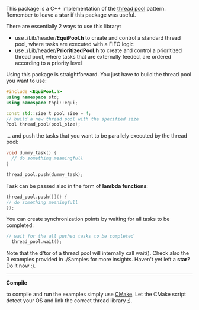 This package is a C++ implementation of the [thread pool](https://en.wikipedia.org/wiki/Thread_pool) pattern.
Remember to leave a **star** if this package was useful.

There are essentially 2 ways to use this library:

 * use ./Lib/header/**EquiPool.h** to create and control a standard thread pool, where tasks are executed with a FIFO logic
 * use ./Lib/header/**PrioritizedPool.h** to create and control a prioritized thread pool, where tasks that are externally feeded, are ordered according to a priority level

Using this package is straightforward. You just have to build the thread pool you want to use:
```cpp
#include <EquiPool.h>
using namespace std;
using namespace thpl::equi;

const std::size_t pool_size = 4;
// build a new thread pool with the specified size
Pool thread_pool(pool_size);
```

... and push the tasks that you want to be parallely executed by the thread pool:
```cpp
void dummy_task() {
  // do something meaningfull
}

thread_pool.push(dummy_task);
```
Task can be passed also in the form of **lambda functions**:
```cpp
thread_pool.push([]() {
// do something meaningfull
});
```

You can create synchronization points by waiting for all tasks to be completed:
```cpp
// wait for the all pushed tasks to be completed
  thread_pool.wait();
```

Note that the d'tor of a thread pool will internally call wait().
Check also the 3 examples provided in ./Samples for more insights.
Haven't yet left a **star**? Do it now :).

----------------------------------------------------------------------------------

**Compile**

to compile and run the examples simply use [CMake](https://cmake.org). Let the CMake script detect your OS and link the correct thread library ;).
